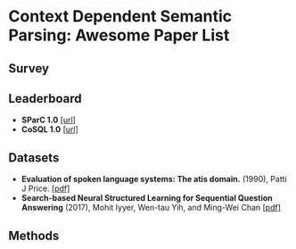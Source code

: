 # Context Dependent Semantic Parsing: Awesome Paper List

## Survey 

## Leaderboard
- **SParC 1.0** [[url]](https://yale-lily.github.io/sparc)
- **CoSQL 1.0** [[url]](https://yale-lily.github.io/cosql)
## Datasets
- **Evaluation of spoken language systems: The atis domain.** (1990), Patti J Price. [[pdf]](https://www.aclweb.org/anthology/H90-1020.pdf)
- **Search-based Neural Structured Learning for Sequential Question Answering** (2017), Mohit Iyyer, Wen-tau Yih, and Ming-Wei Chan [[pdf]](https://www.aclweb.org/anthology/P17-1167.pdf)
## Methods

